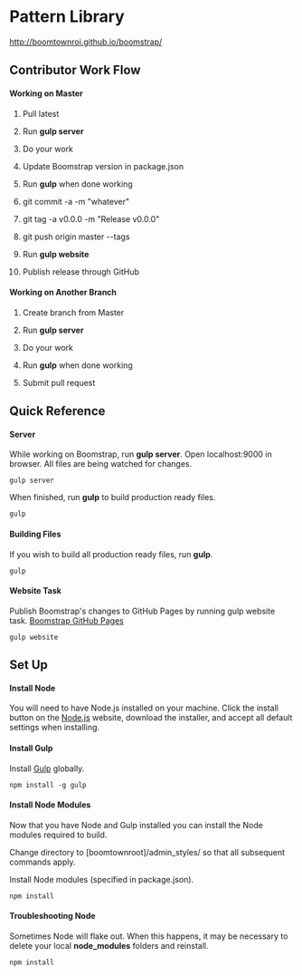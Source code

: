 # Pattern Library

http://boomtownroi.github.io/boomstrap/

## Contributor Work Flow
#### Working on Master

1) Pull latest

2) Run **gulp server**

3) Do your work

4) Update Boomstrap version in package.json

5) Run **gulp** when done working

6) git commit -a -m "whatever"

7) git tag -a v0.0.0 -m "Release v0.0.0"

8) git push origin master --tags

9) Run **gulp website**

10) Publish release through GitHub

#### Working on Another Branch

1) Create branch from Master

2) Run **gulp server**

3) Do your work

4) Run **gulp** when done working

5) Submit pull request


## Quick Reference

#### Server

While working on Boomstrap, run **gulp server**. Open localhost:9000 in browser. All files are being watched for changes.

```
gulp server
```
When finished, run **gulp** to build production ready files.

```
gulp
```
#### Building Files

If you wish to build all production ready files, run **gulp**.

```
gulp
```

#### Website Task

Publish Boomstrap's changes to GitHub Pages by running gulp website task. [Boomstrap GitHub Pages](http://boomtownroi.github.io/boomstrap/)

```
gulp website
```



## Set Up

#### Install Node

You will need to have Node.js installed on your machine. Click the install button on the [Node.js](http://nodejs.org/) website, download the installer, and accept all default settings when installing.

#### Install Gulp

Install [Gulp](http://gulpjs.com/) globally.

```
npm install -g gulp
```

#### Install Node Modules

Now that you have Node and Gulp installed you can install the Node modules required to build.

Change directory to [boomtownroot]/admin_styles/ so that all subsequent commands apply.

Install Node modules (specified in package.json).

```
npm install
```

#### Troubleshooting Node

Sometimes Node will flake out. When this happens, it may be necessary to delete your local **node_modules** folders and reinstall.

```
npm install
```





